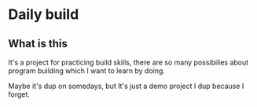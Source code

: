 # Daily build

## What is this

It's a project for practicing build skills, there are so many possibilies about program building which I want to learn by doing.

Maybe it's dup on somedays, but It's just a demo project I dup because I forget.